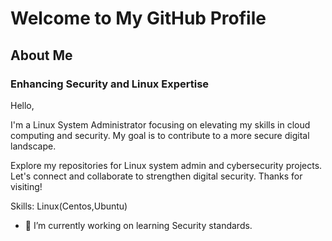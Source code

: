 ### <h1>Welcome to My GitHub Profile </h1>
 <h2>About Me </h2>
 <h3>Enhancing Security and Linux Expertise</h3>



Hello,

I'm a Linux System Administrator focusing on elevating my skills in cloud computing and security. My goal is to contribute to a more secure digital landscape.

Explore my repositories for Linux system admin and cybersecurity projects. Let's connect and collaborate to strengthen digital security. Thanks for visiting! 

Skills: Linux(Centos,Ubuntu)

- 🚀 I’m currently working on learning Security standards.





